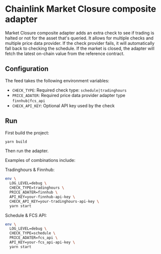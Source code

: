 # Chainlink Market Closure composite adapter

Market Closure composite adapter adds an extra check to see if trading is halted or not for the asset that's queried. It
allows for multiple checks and multiple price data provider. If the check provider fails, it will automatically fall
back to checking the schedule. If the market is closed, the adapter will fetch the latest on-chain value from the
reference contract.

## Configuration

The feed takes the following environment variables:

- `CHECK_TYPE`: Required check type: `schedule|tradinghours`
- `PRICE_ADATER`: Required price data provider adapter type `finnhub|fcs_api`
- `CHECK_API_KEY`: Optional API key used by the check

## Run

First build the project:

```bash
yarn build
```

Then run the adapter.

Examples of combinations include:

Tradinghours & Finnhub:

```bash
env \
  LOG_LEVEL=debug \
  CHECK_TYPE=tradinghours \
  PRICE_ADATER=finnhub \
  API_KEY=your-finnhub-api-key \
  CHECK_API_KEY=your-tradinghours-api-key \
  yarn start
```

Schedule & FCS API:

```bash
env \
  LOG_LEVEL=debug \
  CHECK_TYPE=schedule \
  PRICE_ADATER=fcs_api \
  API_KEY=your-fcs_api-api-key \
  yarn start
```
